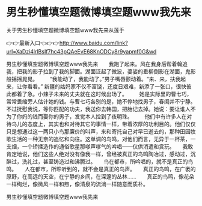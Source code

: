 # 男生秒懂填空题微博填空题www我先来
关于男生秒懂填空题微博填空题www我先来从莲手

👉👉最新入口👈👉👉http://www.baidu.com/link?url=XaDzi4lrlBsIf7hc43pQAeEvE68KnODCy8r9yapmf0G&wd

男生秒懂填空题微博填空题www我先来　　我跑了起来。风在我身后帮着翰追我，把我的影子拉到了我的脚面。湖面泛起了微波，婆娑的垂柳倒影在湖面，鬼影般摇摇晃晃。
　　“我能动了，我能动了。”男子嘴唇颤动着。“来、来，扶我起来，让你看看。”
新疆的姑妈家不仅不富饶，还度日艰难，新添了一张口，很快彼此都着了急。小辣子未来的丈夫就在这时候出场了。
　　她是实际里的曹七巧，常常畏缩旁人估计她的钱。与曹七巧各别的是，她不停地找男子，春闺并不宁静。不过抚慰我说，等你匹配的功夫，我送你去韩国，把胎记去掉。她说：要让谁人不为了你妈的钱而娶你的男子，发觉本人捡到了夜明珠。
　　他们中有许多人在对待鸟儿的态度上，其实也和对待其它的事情一样，带着浓厚的功利目的。他们仅仅只是想通过这一两只小鸟那廉价的叫声，来和寄托自己对早已逝去的，那种田园牧歌生活的一种无奈的追忆和向往。这单调的鸟鸣，对他们而言，无异于一杯茶，一支烟，一个矫揉造作的通俗歌星那嗲声嗲气的吟唱——仅供消遣和赏玩。　　我敢肯定地说，他们这些人绝对没有像我一样，曾经被真正的鸟鸣陶冶过，感动过，沉醉过，洗礼过，甚至铸造过和沸腾过。　　鸟在都市，所吟唱的，就不是真正的鸟鸣。　　人在都市，所聆听到的，就不会是真正的鸟声。　　真正的鸟鸣，在广袤的原野，在高远的天空，在宁静的乡间，在深邃的丛林……　　真正的鸟鸣，像花朵一样绚烂，像微风一样和煦，像清泉的流淌一样随意而质朴。

男生秒懂填空题微博填空题www我先来
